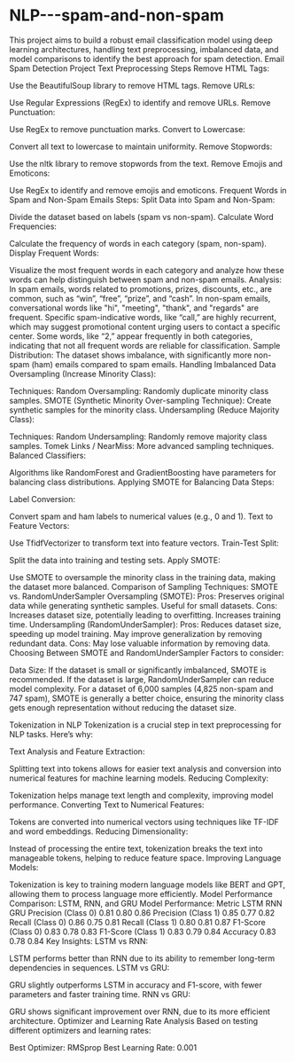 # NLP---spam-and-non-spam
This project aims to build a robust email classification model using deep learning architectures, handling text preprocessing, imbalanced data, and model comparisons to identify the best approach for spam detection.
Email Spam Detection Project
Text Preprocessing Steps
Remove HTML Tags:

Use the BeautifulSoup library to remove HTML tags.
Remove URLs:

Use Regular Expressions (RegEx) to identify and remove URLs.
Remove Punctuation:

Use RegEx to remove punctuation marks.
Convert to Lowercase:

Convert all text to lowercase to maintain uniformity.
Remove Stopwords:

Use the nltk library to remove stopwords from the text.
Remove Emojis and Emoticons:

Use RegEx to identify and remove emojis and emoticons.
Frequent Words in Spam and Non-Spam Emails
Steps:
Split Data into Spam and Non-Spam:

Divide the dataset based on labels (spam vs non-spam).
Calculate Word Frequencies:

Calculate the frequency of words in each category (spam, non-spam).
Display Frequent Words:

Visualize the most frequent words in each category and analyze how these words can help distinguish between spam and non-spam emails.
Analysis:
In spam emails, words related to promotions, prizes, discounts, etc., are common, such as “win”, “free”, “prize”, and “cash”.
In non-spam emails, conversational words like "hi", "meeting", "thank", and "regards" are frequent.
Specific spam-indicative words, like “call,” are highly recurrent, which may suggest promotional content urging users to contact a specific center.
Some words, like “2,” appear frequently in both categories, indicating that not all frequent words are reliable for classification.
Sample Distribution:
The dataset shows imbalance, with significantly more non-spam (ham) emails compared to spam emails.
Handling Imbalanced Data
Oversampling (Increase Minority Class):

Techniques:
Random Oversampling: Randomly duplicate minority class samples.
SMOTE (Synthetic Minority Over-sampling Technique): Create synthetic samples for the minority class.
Undersampling (Reduce Majority Class):

Techniques:
Random Undersampling: Randomly remove majority class samples.
Tomek Links / NearMiss: More advanced sampling techniques.
Balanced Classifiers:

Algorithms like RandomForest and GradientBoosting have parameters for balancing class distributions.
Applying SMOTE for Balancing Data
Steps:

Label Conversion:

Convert spam and ham labels to numerical values (e.g., 0 and 1).
Text to Feature Vectors:

Use TfidfVectorizer to transform text into feature vectors.
Train-Test Split:

Split the data into training and testing sets.
Apply SMOTE:

Use SMOTE to oversample the minority class in the training data, making the dataset more balanced.
Comparison of Sampling Techniques: SMOTE vs. RandomUnderSampler
Oversampling (SMOTE):
Pros:
Preserves original data while generating synthetic samples.
Useful for small datasets.
Cons:
Increases dataset size, potentially leading to overfitting.
Increases training time.
Undersampling (RandomUnderSampler):
Pros:
Reduces dataset size, speeding up model training.
May improve generalization by removing redundant data.
Cons:
May lose valuable information by removing data.
Choosing Between SMOTE and RandomUnderSampler
Factors to consider:

Data Size:
If the dataset is small or significantly imbalanced, SMOTE is recommended.
If the dataset is large, RandomUnderSampler can reduce model complexity.
For a dataset of 6,000 samples (4,825 non-spam and 747 spam), SMOTE is generally a better choice, ensuring the minority class gets enough representation without reducing the dataset size.

Tokenization in NLP
Tokenization is a crucial step in text preprocessing for NLP tasks. Here’s why:

Text Analysis and Feature Extraction:

Splitting text into tokens allows for easier text analysis and conversion into numerical features for machine learning models.
Reducing Complexity:

Tokenization helps manage text length and complexity, improving model performance.
Converting Text to Numerical Features:

Tokens are converted into numerical vectors using techniques like TF-IDF and word embeddings.
Reducing Dimensionality:

Instead of processing the entire text, tokenization breaks the text into manageable tokens, helping to reduce feature space.
Improving Language Models:

Tokenization is key to training modern language models like BERT and GPT, allowing them to process language more efficiently.
Model Performance Comparison: LSTM, RNN, and GRU
Model Performance:
Metric	LSTM	RNN	GRU
Precision (Class 0)	0.81	0.80	0.86
Precision (Class 1)	0.85	0.77	0.82
Recall (Class 0)	0.86	0.75	0.81
Recall (Class 1)	0.80	0.81	0.87
F1-Score (Class 0)	0.83	0.78	0.83
F1-Score (Class 1)	0.83	0.79	0.84
Accuracy	0.83	0.78	0.84
Key Insights:
LSTM vs RNN:

LSTM performs better than RNN due to its ability to remember long-term dependencies in sequences.
LSTM vs GRU:

GRU slightly outperforms LSTM in accuracy and F1-score, with fewer parameters and faster training time.
RNN vs GRU:

GRU shows significant improvement over RNN, due to its more efficient architecture.
Optimizer and Learning Rate Analysis
Based on testing different optimizers and learning rates:

Best Optimizer: RMSprop
Best Learning Rate: 0.001
